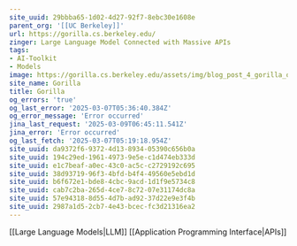 ```yaml
---
site_uuid: 29bbba65-1d02-4d27-92f7-8ebc30e1608e
parent_org: '[[UC Berkeley]]'
url: https://gorilla.cs.berkeley.edu/
zinger: Large Language Model Connected with Massive APIs
tags:
- AI-Toolkit
- Models
image: https://gorilla.cs.berkeley.edu/assets/img/blog_post_4_gorilla_open_function_calling.png
site_name: Gorilla
title: Gorilla
og_errors: 'true'
og_last_error: '2025-03-07T05:36:40.384Z'
og_error_message: 'Error occurred'
jina_last_request: '2025-03-09T06:45:11.541Z'
jina_error: 'Error occurred'
og_last_fetch: '2025-03-07T05:19:18.954Z'
site_uuid: da9372f6-9372-4d13-8934-05390c656b0a
site_uuid: 194c29ed-1961-4973-9e5e-c1d474eb333d
site_uuid: e1c7beaf-a0ec-43c0-ac5c-c2729192c695
site_uuid: 38d93719-96f3-4bfd-b4f4-49560e5ebd1d
site_uuid: b6f672e1-bde8-4cbc-9acd-1d1f9e5734c8
site_uuid: cab7c2ba-265d-4ce7-8c72-07e31174dc8a
site_uuid: 57e94318-8d55-4d7b-ad92-37d22e9e3f4b
site_uuid: 2987a1d5-2cb7-4e43-bcec-fc3d21316ea2
---
```

[[Large Language Models|LLM]]
[[Application Programming Interface|APIs]]
